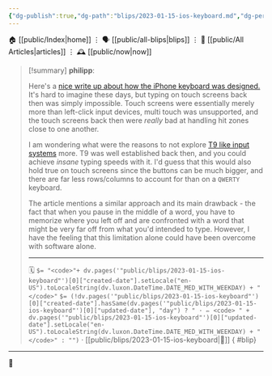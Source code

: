 ```yaml
---
{"dg-publish":true,"dg-path":"blips/2023-01-15-ios-keyboard.md","dg-permalink":"2023/01/15/ios-keyboard/","permalink":"/2023/01/15/ios-keyboard/","title":"philipp @ 2023-01-15"}
---
```



<div class="transclusion internal-embed is-loaded"><div class="markdown-embed">




🏠 [[public/Index\|home]]  ⋮ 🗣️ [[public/all-blips\|blips]] ⋮  📝 [[public/All Articles\|articles]]  ⋮ 🕰️ [[public/now\|now]]


</div></div>


> [!summary] **philipp**:
>
> Here's a [nice write up about how the iPhone keyboard was designed.](https://commoncog.com/case/iphone-keyboard/) It's hard to imagine these days, but typing on touch screens back then was simply impossible. Touch screens were essentially merely more than left-click input devices, multi touch was unsupported, and the touch screens back then were _really_ bad at handling hit zones close to one another.
>
> I am wondering what were the reasons to not explore [T9 like input systems](<https://en.wikipedia.org/wiki/T9_(predictive_text)>) more. T9 was well established back then, and you could achieve _insane_ typing speeds with it. I'd guess that this would also hold true on touch screens since the buttons can be much bigger, and there are far less rows/columns to account for than on a `QWERTY` keyboard.
>
> The article mentions a similar approach and its main drawback - the fact that when you pause in the middle of a word, you have to memorize where you left off and are confronted with a word that might be very far off from what you'd intended to type. However, I have the feeling that this limitation alone could have been overcome with software alone.
> - - -
>
> 🗓️ `$= "<code>"+ dv.pages('"public/blips/2023-01-15-ios-keyboard"')[0]["created-date"].setLocale("en-US").toLocaleString(dv.luxon.DateTime.DATE_MED_WITH_WEEKDAY) + "</code>"` `$= (!dv.pages('"public/blips/2023-01-15-ios-keyboard"')[0]["created-date"].hasSame(dv.pages('"public/blips/2023-01-15-ios-keyboard"')[0]["updated-date"], "day") ? " · ✏️ <code> " + dv.pages('"public/blips/2023-01-15-ios-keyboard"')[0]["updated-date"].setLocale("en-US").toLocaleString(dv.luxon.DateTime.DATE_MED_WITH_WEEKDAY) + "</code>" : "")`  · [[public/blips/2023-01-15-ios-keyboard\|🔗]]
{ #blip}


- - -

 👾
